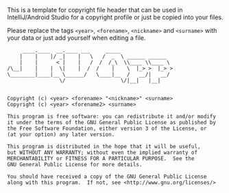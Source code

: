 This is a template for copyright file header that can be used in IntelliJ/Android Studio for a copyright profile or just be copied into your files.

Please replace the tags `<year>`, `<forename>`, `<nickname>` and `<surname>` with your data or just add yourself when editing a file.

```
     ____.____  __.____ ___     _____                 
    |    |    |/ _|    |   \   /  _  \ ______ ______  
    |    |      < |    |   /  /  /_\  \\____ \\____ \ 
/\__|    |    |  \|    |  /  /    |    \  |_> >  |_> >
\________|____|__ \______/   \____|__  /   __/|   __/ 
                 \/                  \/|__|   |__|    
				   

Copyright (c) <year> <forename> "<nickname>" <surname>
Copyright (c) <year> <forename2> <surname>

This program is free software: you can redistribute it and/or modify
it under the terms of the GNU General Public License as published by
the Free Software Foundation, either version 3 of the License, or
(at your option) any later version.

This program is distributed in the hope that it will be useful,
but WITHOUT ANY WARRANTY; without even the implied warranty of
MERCHANTABILITY or FITNESS FOR A PARTICULAR PURPOSE.  See the
GNU General Public License for more details.

You should have received a copy of the GNU General Public License
along with this program.  If not, see <http://www.gnu.org/licenses/>
```